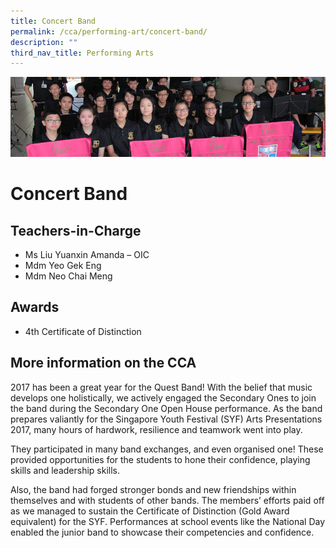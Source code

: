 ```yaml
---
title: Concert Band
permalink: /cca/performing-art/concert-band/
description: ""
third_nav_title: Performing Arts
---
```

![](/images/CCA/band.png)


Concert Band
============

**Teachers-in-Charge**
----------------------

*   Ms Liu Yuanxin Amanda – OIC
*   Mdm Yeo Gek Eng
*   Mdm Neo Chai Meng

**Awards**
----------

*   4th Certificate of Distinction

**More information on the CCA**
-------------------------------

2017 has been a great year for the Quest Band! With the belief that music develops one holistically, we actively engaged the Secondary Ones to join the band during the Secondary One Open House performance. As the band prepares valiantly for the Singapore Youth Festival (SYF) Arts Presentations 2017, many hours of hardwork, resilience and teamwork went into play.

They participated in many band exchanges, and even organised one! These provided opportunities for the students to hone their confidence, playing skills and leadership skills.

Also, the band had forged stronger bonds and new friendships within themselves and with students of other bands. The members’ efforts paid off as we managed to sustain the Certificate of Distinction (Gold Award equivalent) for the SYF. Performances at school events like the National Day enabled the junior band to showcase their competencies and confidence.